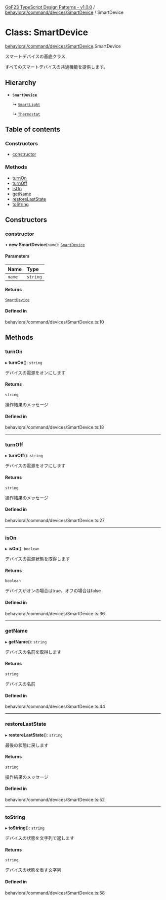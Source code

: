[GoF23 TypeScript Design Patterns - v1.0.0](../README.md) / [behavioral/command/devices/SmartDevice](../modules/behavioral_command_devices_SmartDevice.md) / SmartDevice

# Class: SmartDevice

[behavioral/command/devices/SmartDevice](../modules/behavioral_command_devices_SmartDevice.md).SmartDevice

スマートデバイスの基底クラス

すべてのスマートデバイスの共通機能を提供します。

## Hierarchy

- **`SmartDevice`**

  ↳ [`SmartLight`](behavioral_command_devices_SmartLight.SmartLight.md)

  ↳ [`Thermostat`](behavioral_command_devices_Thermostat.Thermostat.md)

## Table of contents

### Constructors

- [constructor](behavioral_command_devices_SmartDevice.SmartDevice.md#constructor)

### Methods

- [turnOn](behavioral_command_devices_SmartDevice.SmartDevice.md#turnon)
- [turnOff](behavioral_command_devices_SmartDevice.SmartDevice.md#turnoff)
- [isOn](behavioral_command_devices_SmartDevice.SmartDevice.md#ison)
- [getName](behavioral_command_devices_SmartDevice.SmartDevice.md#getname)
- [restoreLastState](behavioral_command_devices_SmartDevice.SmartDevice.md#restorelaststate)
- [toString](behavioral_command_devices_SmartDevice.SmartDevice.md#tostring)

## Constructors

### constructor

• **new SmartDevice**(`name`): [`SmartDevice`](behavioral_command_devices_SmartDevice.SmartDevice.md)

#### Parameters

| Name | Type |
| :------ | :------ |
| `name` | `string` |

#### Returns

[`SmartDevice`](behavioral_command_devices_SmartDevice.SmartDevice.md)

#### Defined in

behavioral/command/devices/SmartDevice.ts:10

## Methods

### turnOn

▸ **turnOn**(): `string`

デバイスの電源をオンにします

#### Returns

`string`

操作結果のメッセージ

#### Defined in

behavioral/command/devices/SmartDevice.ts:18

___

### turnOff

▸ **turnOff**(): `string`

デバイスの電源をオフにします

#### Returns

`string`

操作結果のメッセージ

#### Defined in

behavioral/command/devices/SmartDevice.ts:27

___

### isOn

▸ **isOn**(): `boolean`

デバイスの電源状態を取得します

#### Returns

`boolean`

デバイスがオンの場合はtrue、オフの場合はfalse

#### Defined in

behavioral/command/devices/SmartDevice.ts:36

___

### getName

▸ **getName**(): `string`

デバイスの名前を取得します

#### Returns

`string`

デバイスの名前

#### Defined in

behavioral/command/devices/SmartDevice.ts:44

___

### restoreLastState

▸ **restoreLastState**(): `string`

最後の状態に戻します

#### Returns

`string`

操作結果のメッセージ

#### Defined in

behavioral/command/devices/SmartDevice.ts:52

___

### toString

▸ **toString**(): `string`

デバイスの状態を文字列で返します

#### Returns

`string`

デバイスの状態を表す文字列

#### Defined in

behavioral/command/devices/SmartDevice.ts:58
